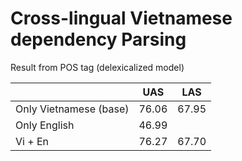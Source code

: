 # Cross-lingual Vietnamese dependency Parsing 

Result from POS tag (delexicalized model)

|  | UAS | LAS |
|----|---|---|
| Only Vietnamese (base) | 76.06 | 67.95 |
| Only English | 46.99 |  |
|  Vi + En  | 76.27 | 67.70 |
